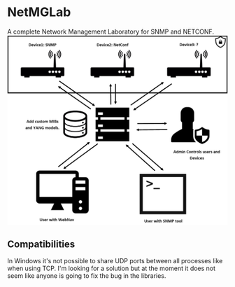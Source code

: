 # NetMGLab
A complete Network Management Laboratory for SNMP and NETCONF.
![Image of NetMGLab](https://raw.githubusercontent.com/IngenieroFiestero/NetMGLab/master/NetMGLab.png)

## Compatibilities

In Windows it's not possible to share UDP ports between all processes like when using TCP. I'm looking for a solution but at the moment it does not seem like anyone is going to fix the bug in the libraries.